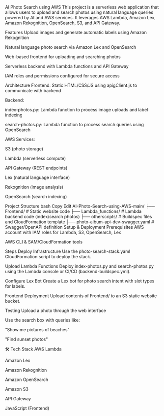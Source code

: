AI Photo Search using AWS
This project is a serverless web application that allows users to upload and search photos using natural language queries powered by AI and AWS services. It leverages AWS Lambda, Amazon Lex, Amazon Rekognition, OpenSearch, S3, and API Gateway.

Features
Upload images and generate automatic labels using Amazon Rekognition

Natural language photo search via Amazon Lex and OpenSearch

Web-based frontend for uploading and searching photos

Serverless backend with Lambda functions and API Gateway

IAM roles and permissions configured for secure access

Architecture
Frontend: Static HTML/CSS/JS using apigClient.js to communicate with backend

Backend:

index-photos.py: Lambda function to process image uploads and label indexing

search-photos.py: Lambda function to process search queries using OpenSearch

AWS Services:

S3 (photo storage)

Lambda (serverless compute)

API Gateway (REST endpoints)

Lex (natural language interface)

Rekognition (image analysis)

OpenSearch (search indexing)

Project Structure
bash
Copy
Edit
AI-Photo-Search-using-AWS-main/
├── Frontend/                # Static website code
├── Lambda_functions/       # Lambda backend code (index/search photos)
├── otherscripts/           # Buildspec files and CloudFormation template
├── photo-album-api-dev-swagger.yaml  # Swagger/OpenAPI definition
Setup & Deployment
Prerequisites
AWS account with IAM roles for Lambda, S3, OpenSearch, Lex

AWS CLI & SAM/CloudFormation tools

Steps
Deploy Infrastructure
Use the photo-search-stack.yaml CloudFormation script to deploy the stack.

Upload Lambda Functions
Deploy index-photos.py and search-photos.py using the Lambda console or CI/CD (backend-buildspec.yml).

Configure Lex Bot
Create a Lex bot for photo search intent with slot types for labels.

Frontend Deployment
Upload contents of Frontend/ to an S3 static website bucket.

Testing
Upload a photo through the web interface

Use the search box with queries like:

"Show me pictures of beaches"

"Find sunset photos"

🛠️ Tech Stack
AWS Lambda

Amazon Lex

Amazon Rekognition

Amazon OpenSearch

Amazon S3

API Gateway

JavaScript (Frontend)
